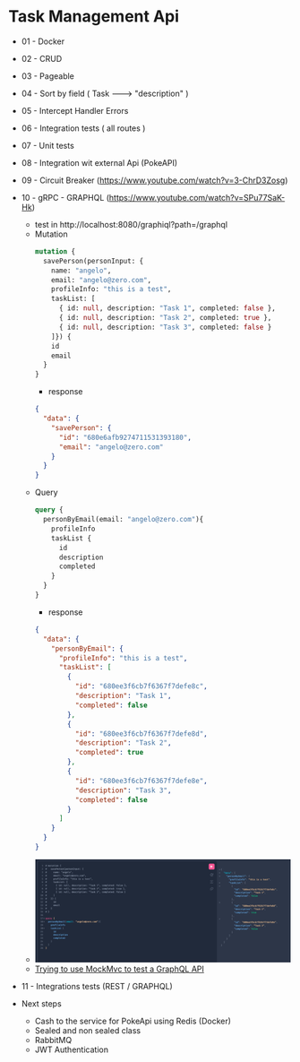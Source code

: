 # Task Management Api

- 01 - Docker
- 02 - CRUD
- 03 - Pageable
- 04 - Sort by field ( Task ---> "description" )
- 05 - Intercept Handler Errors
- 06 - Integration tests ( all routes )
- 07 - Unit tests
- 08 - Integration wit external Api (PokeAPI)
- 09 - Circuit Breaker (https://www.youtube.com/watch?v=3-ChrD3Zosg)
- 10 - gRPC - GRAPHQL (https://www.youtube.com/watch?v=SPu77SaK-Hk)
  - test in http://localhost:8080/graphiql?path=/graphql
  - Mutation
    ```graphql
    mutation {
      savePerson(personInput: {
        name: "angelo",
        email: "angelo@zero.com",
        profileInfo: "this is a test",
        taskList: [
          { id: null, description: "Task 1", completed: false },
          { id: null, description: "Task 2", completed: true },
          { id: null, description: "Task 3", completed: false }
        ]}) {
        id
        email
      }
    }
    ```
    - response 
    ```json
    {
      "data": {
        "savePerson": {
          "id": "680e6afb9274711531393180",
          "email": "angelo@zero.com"
        }
      }
    }
    ```
  - Query
    ```graphql
    query {
      personByEmail(email: "angelo@zero.com"){
        profileInfo
        taskList {
          id
          description
          completed
        }
      }
    }
    ```
    - response 
    ```json
    {
      "data": {
        "personByEmail": {
          "profileInfo": "this is a test",
          "taskList": [
            {
              "id": "680ee3f6cb7f6367f7defe8c",
              "description": "Task 1",
              "completed": false
            },
            {
              "id": "680ee3f6cb7f6367f7defe8d",
              "description": "Task 2",
              "completed": true
            },
            {
              "id": "680ee3f6cb7f6367f7defe8e",
              "description": "Task 3",
              "completed": false
            }
          ]
        }
      }
    }
    ```
  - ![graphql.png](images/graphql.png)
  - [Trying to use MockMvc to test a GraphQL API](https://github.com/spring-projects/spring-graphql/issues/779)
- 11 - Integrations tests (REST / GRAPHQL)

- Next steps
  - Cash to the service for PokeApi using Redis (Docker)
  - Sealed and non sealed class 
  - RabbitMQ 
  - JWT Authentication